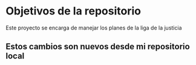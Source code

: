 # Objetivos de la repositorio

Este proyecto se encarga de manejar los planes de la liga de la justicia


## Estos cambios son nuevos desde mi repositorio local 
